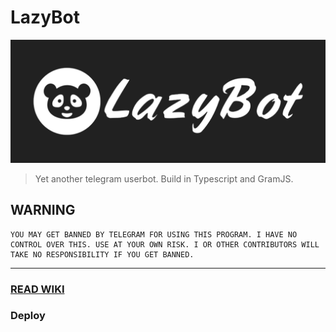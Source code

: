 # LazyBot

![LOGO](assets/banner.jpg)

> Yet another telegram userbot. Build in Typescript and GramJS.

## WARNING

```text
YOU MAY GET BANNED BY TELEGRAM FOR USING THIS PROGRAM. I HAVE NO CONTROL OVER THIS. USE AT YOUR OWN RISK. I OR OTHER CONTRIBUTORS WILL TAKE NO RESPONSIBILITY IF YOU GET BANNED.
```

---

### [READ WIKI](../../wiki)

### Deploy

<!-- [![Deploy on Railway](https://railway.app/button.svg)](https://railway.app/new/template?template=https%3A%2F%2Fgithub.com%2FXDBots%2FLazyBot&plugins=postgresql&envs=API_ID%2CAPI_HASH%2CSTRING_SESSION%2CCMD_PREFIX%2CLOG_CHAT_ID&optionalEnvs=CMD_PREFIX&API_IDDesc=Your+telegram+app%27s+API+ID.+Get+it+from+https%3A%2F%2Fmy.telegram.org%2Fapps.&API_HASHDesc=Your+telegram+app%27s+API+Hash.+Get+it+from+https%3A%2F%2Fmy.telegram.org%2Fapps.&STRING_SESSIONDesc=+GramJS%2FTelethon+session+string+of+the+Telegram+Account.&CMD_PREFIXDesc=Userbot+command+prefix.+e.g%3A+In+command+%27.help%27+-+%27.%27+is+the+CMD_PREFIX&LOG_CHAT_IDDesc=A+Private+Group%2FChanngel+Id+where+LazyBot+will+log+essential+informations%2Cerrors.&CMD_PREFIXDefault=.&referralCode=ArnabXD) -->
